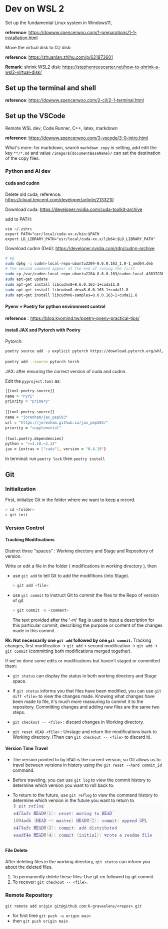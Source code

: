 # Dev on WSL 2
Set up the fundamental Linux system in Windows11,

**reference**: https://dowww.spencerwoo.com/1-preparations/1-1-installation.html

Move the virtual disk to D:/ disk: 

**reference**: https://zhuanlan.zhihu.com/p/621873601

**Remark**: shrink WSL2 disk: https://stephenreescarter.net/how-to-shrink-a-wsl2-virtual-disk/

## Set up the terminal and shell

**reference**: https://dowww.spencerwoo.com/2-cli/2-1-terminal.html

## Set up the VSCode
Remote WSL dev, Code Runner, C++, latex, markdown

**reference**: https://dowww.spencerwoo.com/3-vscode/3-0-intro.html

What's more:
for markdown, search `markdown copy` in setting, add edit the key `**/*.md` and value `/image/${documentBaseName}/` can set the destination of the copy files.
### Python and AI dev

#### cuda and cudnn

Delete old cuda, reference: 
https://cloud.tencent.com/developer/article/2133210

Download cuda:
https://developer.nvidia.com/cuda-toolkit-archive

add to PATH: 
```
vim ~/.zshrc
export PATH="usr/local/cuda-xx.x/bin:$PATH
export LD_LIBRARY_PATH="usr/local/cuda-xx.x/lib64:$LD_LIBRARY_PATH"
```

Download cudnn (Deb):
https://developer.nvidia.com/rdp/cudnn-archive
```zsh
# eg
sudo dpkg -i cudnn-local-repo-ubuntu2204-8.6.0.163_1.0-1_amd64.deb
# the second command appear at the end of runing the first
sudo cp /var/cudnn-local-repo-ubuntu2204-8.6.0.163/cudnn-local-A3837CDF-keyring.gpg /usr/share/keyrings/
sudo apt-get update
sudo apt-get install libcudnn8=8.6.0.163-1+cuda11.8
sudo apt-get install libcudnn8-dev=8.6.0.163-1+cuda11.8
sudo apt-get install libcudnn8-samples=8.6.0.163-1+cuda11.8
```
#### Pyenv + Poetry for python environment control

**reference**：https://blog.kyomind.tw/poetry-pyenv-practical-tips/

#### install JAX and Pytorch with Poetry

Pytorch:
```zsh
poetry source add -p explicit pytorch https://download.pytorch.org/whl/cu118

poetry add --source pytorch torch
```

JAX:
after ensuring the correct version of cuda and cudnn. 

Edit the `pyproject.toml` as:

```zsh
[[tool.poetry.source]]
name = "PyPI"
priority = "primary"

[[tool.poetry.source]]
name = "jorenham/jax_pep503"
url = "https://jorenham.github.io/jax_pep503/"
priority = "supplemental"

[tool.poetry.dependencies]
python = ">=3.10,<3.13"
jax = {extras = ["cuda"], version = "0.4.19"}
```
In terminal: run
`poetry lock` then
`poetry install`

## Git

### Initialization

First, initialize Git in the folder where we want to keep a record.

```zsh
> cd <folder>
> git init
```

### Version Control

#### Tracking Modifications

Distinct three "spaces" : Working directory and Stage and Repository of version.

Write or edit a file in the folder ( modifications in working directory ), then

* use `git add` to tell Git to add the modifitions (into Stage).
  
    ```zsh
    > git add <file>
    ```

* use `git commit` to instruct Git to commit the files to the Repo of version of git.

    ```zsh
    > git commit -m <comment>
    ```

    The text provided after the '-m' flag is used to input a description for this particular commit, describing the purpose or content of the changes made in this commit.

**Rk: Not necessarily one `git add` followed by one `git commit`.**
Tracking changes, first modification -> `git add`-> second modification -> `git add` -> `git commit` (committing both modifications merged together).

If we've done some edits or modifications but haven't staged or committed them:

* `git status` can display the status in both working directory and Stage space.

* If `git status` informs you that files have been modified, you can use `git diff <file>` to view the changes made. Knowing what changes have been made to file, it's much more reassuring to commit it to the repository. Committing changes and adding new files are the same two steps.
* `git checkout -- <file>` : discard changes in Working directory.
* `git reset HEAD <file>` : Unstage and return the modifications back to Working directory. (Then can `git checkout -- <file>` to discard it).

#### Version Time Travel

* The version pointed to by `HEAD` is the current version, so Git allows us to travel between versions in history using the `git reset --hard commit_id` command.

* Before traveling, you can use `git log` to view the commit history to determine which version you want to roll back to.
  
* To return to the future, use `git reflog` to view the command history to determine which version in the future you want to return to
![Alt text](image/WSLGuide/image.png)

#### File Delete

After deleting files in the working directory, `git status` can inform you about the deleted files.

1. To permanently delete these files: Use git rm followed by git commit.
2. To recover: `git checkout -- <file>`.

### Remote Repository

```git remote add origin git@github.com:R-graveolens/<repos>.git```

* for first time ```git push -u origin main```
* then ```git push origin main```

